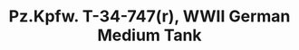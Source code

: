 ---
layout: product
title: "Pz.Kpfw. T-34-747(r), WWII German Medium Tank"
price: "TBA" 
desc: "N/A"
img_path: "/assets/img/ICM 35370.webp"
brand: "N/A"
available: false
special_offer: false
new: false
soon: false
cat: "010000"
subcat: "013600"
subsubcat: "0N/A"
sifra: "ICM 35370"
popular: false
---